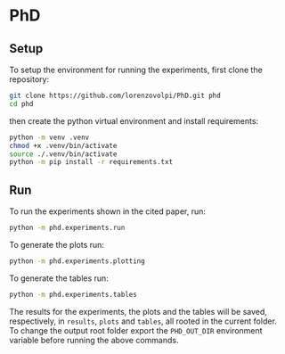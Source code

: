 # PhD

## Setup

To setup the environment for running the experiments, first clone the repository:

```bash
git clone https://github.com/lorenzovolpi/PhD.git phd
cd phd
```

then create the python virtual environment and install requirements:

```bash
python -m venv .venv
chmod +x .venv/bin/activate
source ./.venv/bin/activate
python -m pip install -r requirements.txt
```

## Run

To run the experiments shown in the cited paper, run:

```bash
python -m phd.experiments.run
```

To generate the plots run:

```bash
python -m phd.experiments.plotting
```

To generate the tables run:

```bash
python -m phd.experiments.tables
```

The results for the experiments, the plots and the tables will be saved, respectively, in `results`, `plots` and `tables`, all rooted in the current folder.  
To change the output root folder export the `PHD_OUT_DIR` environment variable before running the above commands.

